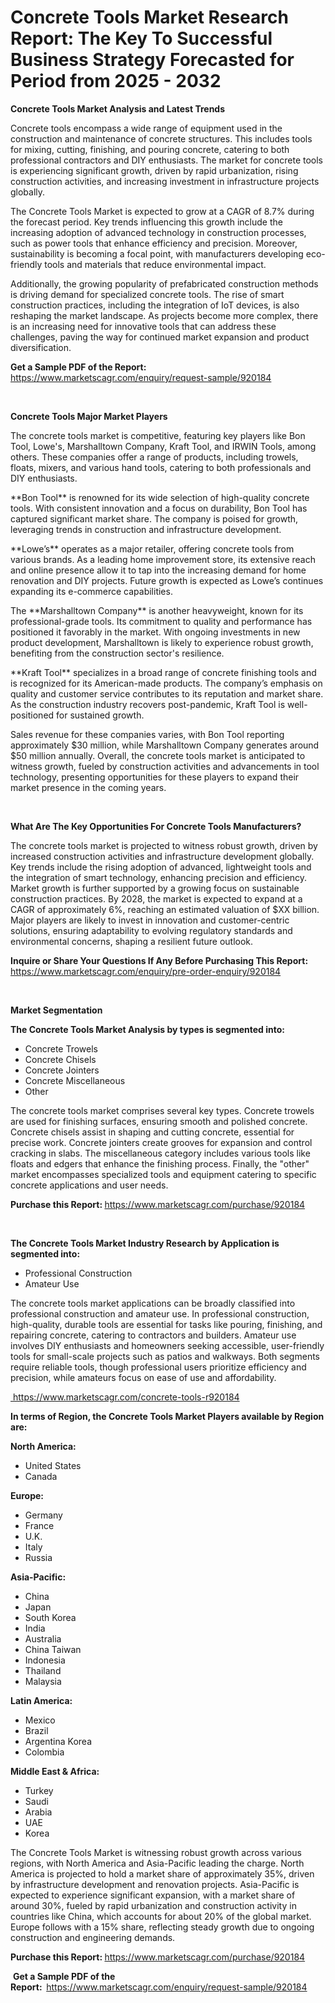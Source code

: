 <p><h1>Concrete Tools Market Research Report: The Key To Successful Business Strategy Forecasted for Period from 2025 - 2032</h1></p><p><strong>Concrete Tools Market Analysis and Latest Trends</strong></p>
<p><p>Concrete tools encompass a wide range of equipment used in the construction and maintenance of concrete structures. This includes tools for mixing, cutting, finishing, and pouring concrete, catering to both professional contractors and DIY enthusiasts. The market for concrete tools is experiencing significant growth, driven by rapid urbanization, rising construction activities, and increasing investment in infrastructure projects globally.</p><p>The Concrete Tools Market is expected to grow at a CAGR of 8.7% during the forecast period. Key trends influencing this growth include the increasing adoption of advanced technology in construction processes, such as power tools that enhance efficiency and precision. Moreover, sustainability is becoming a focal point, with manufacturers developing eco-friendly tools and materials that reduce environmental impact.</p><p>Additionally, the growing popularity of prefabricated construction methods is driving demand for specialized concrete tools. The rise of smart construction practices, including the integration of IoT devices, is also reshaping the market landscape. As projects become more complex, there is an increasing need for innovative tools that can address these challenges, paving the way for continued market expansion and product diversification.</p></p>
<p><strong>Get a Sample PDF of the Report:&nbsp;</strong> <a href="https://www.marketscagr.com/enquiry/request-sample/920184?utm_campaign=2959&utm_medium=2&utm_source=Github&utm_content=ia&utm_term=17042025&utm_id=concrete-tools">https://www.marketscagr.com/enquiry/request-sample/920184</a></p>
<p>&nbsp;</p>
<p><strong>Concrete Tools Major Market Players</strong></p>
<p><p>The concrete tools market is competitive, featuring key players like Bon Tool, Lowe's, Marshalltown Company, Kraft Tool, and IRWIN Tools, among others. These companies offer a range of products, including trowels, floats, mixers, and various hand tools, catering to both professionals and DIY enthusiasts.</p><p>**Bon Tool** is renowned for its wide selection of high-quality concrete tools. With consistent innovation and a focus on durability, Bon Tool has captured significant market share. The company is poised for growth, leveraging trends in construction and infrastructure development.</p><p>**Lowe’s** operates as a major retailer, offering concrete tools from various brands. As a leading home improvement store, its extensive reach and online presence allow it to tap into the increasing demand for home renovation and DIY projects. Future growth is expected as Lowe’s continues expanding its e-commerce capabilities.</p><p>The **Marshalltown Company** is another heavyweight, known for its professional-grade tools. Its commitment to quality and performance has positioned it favorably in the market. With ongoing investments in new product development, Marshalltown is likely to experience robust growth, benefiting from the construction sector's resilience.</p><p>**Kraft Tool** specializes in a broad range of concrete finishing tools and is recognized for its American-made products. The company’s emphasis on quality and customer service contributes to its reputation and market share. As the construction industry recovers post-pandemic, Kraft Tool is well-positioned for sustained growth.</p><p>Sales revenue for these companies varies, with Bon Tool reporting approximately $30 million, while Marshalltown Company generates around $50 million annually. Overall, the concrete tools market is anticipated to witness growth, fueled by construction activities and advancements in tool technology, presenting opportunities for these players to expand their market presence in the coming years.</p></p>
<p>&nbsp;</p>
<p><strong>What Are The Key Opportunities For Concrete Tools Manufacturers?</strong></p>
<p><p>The concrete tools market is projected to witness robust growth, driven by increased construction activities and infrastructure development globally. Key trends include the rising adoption of advanced, lightweight tools and the integration of smart technology, enhancing precision and efficiency. Market growth is further supported by a growing focus on sustainable construction practices. By 2028, the market is expected to expand at a CAGR of approximately 6%, reaching an estimated valuation of $XX billion. Major players are likely to invest in innovation and customer-centric solutions, ensuring adaptability to evolving regulatory standards and environmental concerns, shaping a resilient future outlook.</p></p>
<p><strong>Inquire or Share Your Questions If Any Before Purchasing This Report:</strong> <a href="https://www.marketscagr.com/enquiry/pre-order-enquiry/920184?utm_campaign=2959&utm_medium=2&utm_source=Github&utm_content=ia&utm_term=17042025&utm_id=concrete-tools">https://www.marketscagr.com/enquiry/pre-order-enquiry/920184</a></p>
<p>&nbsp;</p>
<p><strong>Market Segmentation</strong></p>
<p><strong>The Concrete Tools Market Analysis by types is segmented into:</strong></p>
<p><ul><li>Concrete Trowels</li><li>Concrete Chisels</li><li>Concrete Jointers</li><li>Concrete Miscellaneous</li><li>Other</li></ul></p>
<p><p>The concrete tools market comprises several key types. Concrete trowels are used for finishing surfaces, ensuring smooth and polished concrete. Concrete chisels assist in shaping and cutting concrete, essential for precise work. Concrete jointers create grooves for expansion and control cracking in slabs. The miscellaneous category includes various tools like floats and edgers that enhance the finishing process. Finally, the "other" market encompasses specialized tools and equipment catering to specific concrete applications and user needs.</p></p>
<p><strong>Purchase this Report:&nbsp;</strong><a href="https://www.marketscagr.com/purchase/920184?utm_campaign=2959&utm_medium=2&utm_source=Github&utm_content=ia&utm_term=17042025&utm_id=concrete-tools">https://www.marketscagr.com/purchase/920184</a></p>
<p>&nbsp;</p>
<p><strong>The Concrete Tools Market Industry Research by Application is segmented into:</strong></p>
<p><ul><li>Professional Construction</li><li>Amateur Use</li></ul></p>
<p><p>The concrete tools market applications can be broadly classified into professional construction and amateur use. In professional construction, high-quality, durable tools are essential for tasks like pouring, finishing, and repairing concrete, catering to contractors and builders. Amateur use involves DIY enthusiasts and homeowners seeking accessible, user-friendly tools for small-scale projects such as patios and walkways. Both segments require reliable tools, though professional users prioritize efficiency and precision, while amateurs focus on ease of use and affordability.</p></p>
<p><a href="https://www.marketscagr.com/concrete-tools-r920184?utm_campaign=2959&utm_medium=2&utm_source=Github&utm_content=ia&utm_term=17042025&utm_id=concrete-tools">&nbsp;https://www.marketscagr.com/concrete-tools-r920184</a></p>
<p><strong>In terms of Region, the Concrete Tools Market Players available by Region are:</strong></p>
<p>
    <p> <strong> North America: </strong>
        <ul>
            <li>United States</li>
            <li>Canada</li>
        </ul>
        </p> 
    <p> <strong> Europe: </strong>
        <ul>
            <li>Germany</li>
            <li>France</li>
            <li>U.K.</li>
            <li>Italy</li>
            <li>Russia</li>
        </ul>
        </p> 
    <p> <strong> Asia-Pacific: </strong>
        <ul>
            <li>China</li>
            <li>Japan</li>
            <li>South Korea</li>
            <li>India</li>
            <li>Australia</li>
            <li>China Taiwan</li>
            <li>Indonesia</li>
            <li>Thailand</li>
            <li>Malaysia</li>
        </ul>
        </p> 
    <p> <strong> Latin America: </strong>
        <ul>
            <li>Mexico</li>
            <li>Brazil</li>
            <li>Argentina Korea</li>
            <li>Colombia</li>
        </ul>
        </p> 
    <p> <strong> Middle East & Africa: </strong>
        <ul>
            <li>Turkey</li>
            <li>Saudi</li>
            <li>Arabia</li>
            <li>UAE</li>
            <li>Korea</li>
        </ul>
    </p>
    </p>
<p><p>The Concrete Tools Market is witnessing robust growth across various regions, with North America and Asia-Pacific leading the charge. North America is projected to hold a market share of approximately 35%, driven by infrastructure development and renovation projects. Asia-Pacific is expected to experience significant expansion, with a market share of around 30%, fueled by rapid urbanization and construction activity in countries like China, which accounts for about 20% of the global market. Europe follows with a 15% share, reflecting steady growth due to ongoing construction and engineering demands.</p></p>
<p><strong>Purchase this Report: </strong><a href="https://www.marketscagr.com/purchase/920184?utm_campaign=2959&utm_medium=2&utm_source=Github&utm_content=ia&utm_term=17042025&utm_id=concrete-tools">https://www.marketscagr.com/purchase/920184</a></p>
<p>&nbsp;<strong>Get a Sample PDF of the Report:&nbsp;&nbsp;</strong><a href="https://www.marketscagr.com/enquiry/request-sample/920184?utm_campaign=2959&utm_medium=2&utm_source=Github&utm_content=ia&utm_term=17042025&utm_id=concrete-tools">https://www.marketscagr.com/enquiry/request-sample/920184</a></p>
<p><strong></strong></p>
<p><p></p><p></p><p></p></p>